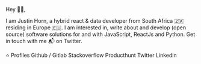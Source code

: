 Hey 👋🏻,

I am Justin Horn, a hybrid react & data developer from South Africa 🇿🇦 residing in Europe 🇪🇺. I am interested in, write about and develop (open source) software solutions for and with JavaScript, ReactJs and Python. Get in touch with me 📬 on Twitter.

⭐ Profiles
Github / Gitlab
Stackoverflow
Producthunt
Twitter
Linkedin
